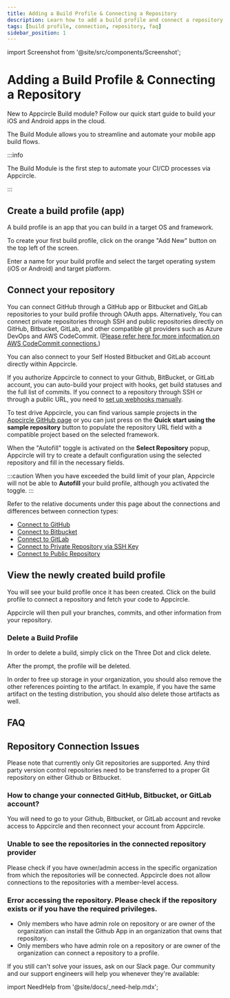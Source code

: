 ```yaml
---
title: Adding a Build Profile & Connecting a Repository
description: Learn how to add a build profile and connect a repository in Appcircle
tags: [build profile, connection, repository, faq]
sidebar_position: 1
---
```


import Screenshot from '@site/src/components/Screenshot';

# Adding a Build Profile & Connecting a Repository

New to Appcircle Build module? Follow our quick start guide to build your iOS and Android apps in the cloud.

The Build Module allows you to streamline and automate your mobile app build flows.

:::info

The Build Module is the first step to automate your CI/CD processes via Appcircle.

:::

## Create a build profile (app)

A build profile is an app that you can build in a target OS and framework.

To create your first build profile, click on the orange "Add New" button on the top left of the screen.

<Screenshot url='https://cdn.appcircle.io/docs/assets/adding-a-build-profile.png' />

Enter a name for your build profile and select the target operating system (iOS or Android) and target platform.

<Screenshot url='https://cdn.appcircle.io/docs/assets/adding-build-profile-ios-connection-new.png' />

## Connect your repository

You can connect GitHub through a GitHub app or Bitbucket and GitLab repositories to your build profile through OAuth apps. Alternatively, You can connect private repositories through SSH and public repositories directly on GitHub, Bitbucket, GitLab, and other compatible git providers such as Azure DevOps and AWS CodeCommit. ([Please refer here for more information on AWS CodeCommit connections.](/build/manage-the-connections/adding-a-build-profile/connecting-to-private-repository-via-ssh#how-to-connect-to-aws-codecommit-repositories-through-ssh-1))

You can also connect to your Self Hosted Bitbucket and GitLab account directly within Appcircle.

If you authorize Appcircle to connect to your Github, BitBucket, or GitLab account, you can auto-build your project with hooks, get build statuses and the full list of commits. If you connect to a repository through SSH or through a public URL, you need to [set up webhooks manually](/build/build-process-management/build-manually-or-with-triggers#setting-up-manual-webhooks-for-ssh-and-public-repositories).

To test drive Appcircle, you can find various sample projects in the [Appcircle GitHub page](https://github.com/appcircleio?q=sample) or you can just press on the **Quick start using the sample repository** button to populate the repository URL field with a compatible project based on the selected framework.

<Screenshot url='https://cdn.appcircle.io/docs/assets/adding-a-build-profile-connection.png' />

When the "Autofill" toggle is activated on the **Select Repository** popup, Appcircle will try to create a default configuration using the selected repository and fill in the necessary fields.

<Screenshot url='https://cdn.appcircle.io/docs/assets/autofill.png' />

:::caution
When you have exceeded the build limit of your plan, Appcircle will not be able to **Autofill** your build profile, although you activated the toggle.
:::

Refer to the relative documents under this page about the connections and differences between connection types:

- [Connect to GitHub](/build/manage-the-connections/adding-a-build-profile/connecting-to-github)
- [Connect to Bitbucket](/build/manage-the-connections/adding-a-build-profile/connecting-to-bitbucket)
- [Connect to GitLab](/build/manage-the-connections/adding-a-build-profile/connecting-to-gitlab)
- [Connect to Private Repository via SSH Key](/build/manage-the-connections/adding-a-build-profile/connecting-to-private-repository-via-ssh)
- [Connect to Public Repository](/build/manage-the-connections/adding-a-build-profile/connecting-to-public-repository)

## View the newly created build profile

You will see your build profile once it has been created. Click on the build profile to connect a repository and fetch your code to Appcircle.

Appcircle will then pull your branches, commits, and other information from your repository.

<Screenshot url='https://cdn.appcircle.io/docs/assets/adding-a-build-profile-aftermath.png' />

<Screenshot url='https://cdn.appcircle.io/docs/assets/adding-a-build-profile-inside.png' />

### Delete a Build Profile

In order to delete a build, simply click on the Three Dot and click delete.

<Screenshot url='https://cdn.appcircle.io/docs/assets/build-profile-delete-box.png' />

After the prompt, the profile will be deleted.

In order to free up storage in your organization, you should also remove the other references pointing to the artifact. In example, if you have the same artifact on the testing distribution, you should also delete those artifacts as well.

## FAQ

## Repository Connection Issues

Please note that currently only Git repositories are supported. Any third party version control repositories need to be transferred to a proper Git repository on either Github or Bitbucket.

### **How to change your connected GitHub, Bitbucket, or GitLab account?**

You will need to go to your Github, Bitbucket, or GitLab account and revoke access to Appcircle and then reconnect your account from Appcircle.

### Unable to see the repositories in the connected repository provider

Please check if you have owner/admin access in the specific organization from which the repositories will be connected. Appcircle does not allow connections to the repositories with a member-level access.

### Error accessing the repository. Please check if the repository exists or if you have the required privileges.

- Only members who have admin role on repository or are owner of the organization can install the Github App in an organization that owns that repository.
- Only members who have admin role on a repository or are owner of the organization can connect a repository to a profile.

If you still can't solve your issues, ask on our Slack page. Our community and our support engineers will help you whenever they're available:

import NeedHelp from '@site/docs/\_need-help.mdx';

<NeedHelp />
